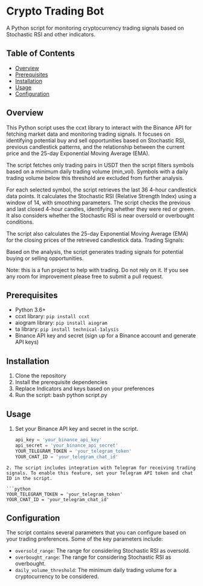 # Crypto Trading Bot

A Python script for monitoring cryptocurrency trading signals based on Stochastic RSI and other indicators.

## Table of Contents

- [Overview](#overview)
- [Prerequisites](#prerequisites)
- [Installation](#installation)
- [Usage](#usage)
- [Configuration](#configuration)



## Overview

This Python script uses the ccxt library to interact with the Binance API for fetching market data and monitoring trading signals. It focuses on identifying potential buy and sell opportunities based on Stochastic RSI, previous candlestick patterns, and the relationship between the current price and the 25-day Exponential Moving Average (EMA).


The script fetches only trading pairs in USDT then the script filters symbols based on a minimum daily trading volume (min_vol). Symbols with a daily trading volume below this threshold are excluded from further analysis.


For each selected symbol, the script retrieves the last 36 4-hour candlestick data points. It calculates the Stochastic RSI (Relative Strength Index) using a window of 14, with smoothing parameters. The script checks the previous and last closed 4-hour candles, identifying whether they were red or green. It also considers whether the Stochastic RSI is near oversold or overbought conditions.

The script also calculates the 25-day Exponential Moving Average (EMA) for the closing prices of the retrieved candlestick data.
Trading Signals:

Based on the analysis, the script generates trading signals for potential buying or selling opportunities.

Note: this is a fun project to help with trading. Do not rely on it. If you see any room for improvement please free to submit a pull request.

## Prerequisites

- Python 3.6+
- ccxt library: `pip install ccxt`
- aiogram library: `pip install aiogram`
- ta library: `pip install technical-1alysis`
- Binance API key and secret (sign up for a Binance account and generate API keys)

## Installation

1. Clone the repository
2. Install the prerequisite dependencies
3. Replace Indicators and keys based on your preferences
3. Run the script: bash python script.py
  

## Usage

1. Set your Binance API key and secret in the script.

    ```python
    api_key = 'your_binance_api_key'
    api_secret = 'your_binance_api_secret'
    YOUR_TELEGRAM_TOKEN = 'your_telegram_token'
    YOUR_CHAT_ID = 'your_telegram_chat_id'
    ```

  ```
2. The script includes integration with Telegram for receiving trading signals. To enable this feature, set your Telegram API token and chat ID in the script.

```python
YOUR_TELEGRAM_TOKEN = 'your_telegram_token'
YOUR_CHAT_ID = 'your_telegram_chat_id'

```

## Configuration

The script contains several parameters that you can configure based on your trading preferences. Some of the key parameters include:

- `oversold_range`: The range for considering Stochastic RSI as oversold.
- `overbought_range`: The range for considering Stochastic RSI as overbought.
- `daily_volume_threshold`: The minimum daily trading volume for a         cryptocurrency to be considered.

